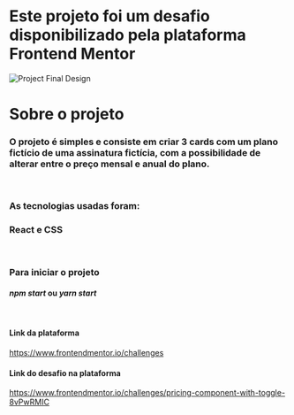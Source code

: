 # Este projeto foi um desafio disponibilizado pela plataforma Frontend Mentor

![Project Final Design](/toreact/public/projectprint.png)

# Sobre o projeto

### O projeto é simples e consiste em criar 3 cards com um plano fictício de uma assinatura fictícia, com a possibilidade de alterar entre o preço mensal e anual do plano.

<br/>

### As tecnologias usadas foram:

### **React** e **CSS**

<br/>

### Para iniciar o projeto

#### _npm start_ ou _yarn start_

<br/>

#### Link da plataforma

https://www.frontendmentor.io/challenges

#### Link do desafio na plataforma

https://www.frontendmentor.io/challenges/pricing-component-with-toggle-8vPwRMIC
